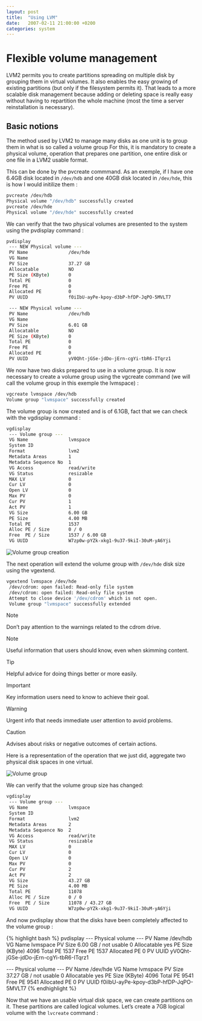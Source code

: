 ```yaml
---
layout: post
title:  "Using LVM"
date:   2007-02-11 21:00:00 +0200
categories: system
---
```


# Flexible volume management

LVM2 permits you to create partitions spreading on multiple disk by grouping them in virtual volumes. It also enables the easy growing of existing partitions (but only if the filesystem permits it). That leads to a more scalable disk management because adding or deleting space is really easy without having to repartition the whole machine (most the time a server reinstallation is necessary).

## Basic notions

The method used by LVM2 to manage many disks as one unit is to group them in what is so called a volume group
For this, it is mandatory to create a physical volume, operation that prepares one partition, one entire disk or one file in a LVM2 usable format.

This can be done by the pvcreate commmand.
As an exemple, if I have one 6.4GB disk located in `/dev/hdb` and one 40GB disk located in `/dev/hde`, this is how I would initilize them :

```bash
pvcreate /dev/hdb
Physical volume "/dev/hdb" successfully created
pvcreate /dev/hde
Physical volume "/dev/hde" successfully created
```

We can verify that the two physical volumes are presented to the system using the pvdisplay command :

```bash
pvdisplay
 --- NEW Physical volume ---
 PV Name               /dev/hde
 VG Name
 PV Size               37.27 GB
 Allocatable           NO
 PE Size (KByte)       0
 Total PE              0
 Free PE               0
 Allocated PE          0
 PV UUID               f0iIbU-ayPe-kpoy-d3bP-hfDP-JqPO-5MVLT7

 --- NEW Physical volume ---
 PV Name               /dev/hdb
 VG Name
 PV Size               6.01 GB
 Allocatable           NO
 PE Size (KByte)       0
 Total PE              0
 Free PE               0
 Allocated PE          0
 PV UUID               yV0Qht-jGSe-jdDo-jErn-cgYi-tbR6-ITqrz1
```

We now have two disks prepared to use in a volume group. It is now necessary to create a volume group using the vgcreate command (we will call the volume group in this exemple the lvmspace) :

```bash
vgcreate lvmspace /dev/hdb
Volume group "lvmspace" successfully created
```

The volume group is now created and is of 6.1GB, fact that we can check with the vgdisplay command :

```bash
vgdisplay
 --- Volume group ---
 VG Name               lvmspace
 System ID
 Format                lvm2
 Metadata Areas        1
 Metadata Sequence No  1
 VG Access             read/write
 VG Status             resizable
 MAX LV                0
 Cur LV                0
 Open LV               0
 Max PV                0
 Cur PV                1
 Act PV                1
 VG Size               6.00 GB
 PE Size               4.00 MB
 Total PE              1537
 Alloc PE / Size       0 / 0
 Free  PE / Size       1537 / 6.00 GB
 VG UUID               W7zp0w-pYZk-xkg1-9u37-9kiI-30uM-yA6Yji
```

![Volume group creation](../../../../assets/images/using-lvm/volume_group_creation.png)

The next operation will extend the volume group with `/dev/hde` disk size using the vgextend.

```bash
vgextend lvmspace /dev/hde
 /dev/cdrom: open failed: Read-only file system
 /dev/cdrom: open failed: Read-only file system
 Attempt to close device '/dev/cdrom' which is not open.
 Volume group "lvmspace" successfully extended
```

> [!NOTE]
> Don’t pay attention to the warnings related to the cdrom drive.


> [!NOTE]
> Useful information that users should know, even when skimming content.

> [!TIP]
> Helpful advice for doing things better or more easily.

> [!IMPORTANT]
> Key information users need to know to achieve their goal.

> [!WARNING]
> Urgent info that needs immediate user attention to avoid problems.

> [!CAUTION]
> Advises about risks or negative outcomes of certain actions.



Here is a representation of the operation that we just did, aggregate two physical disk spaces in one virtual.

![Volume group](../../../../assets/images/using-lvm/volume_group.png)

We can verify that the volume group size has changed:

```bash
vgdisplay
 --- Volume group ---
 VG Name               lvmspace
 System ID
 Format                lvm2
 Metadata Areas        2
 Metadata Sequence No  2
 VG Access             read/write
 VG Status             resizable
 MAX LV                0
 Cur LV                0
 Open LV               0
 Max PV                0
 Cur PV                2
 Act PV                2
 VG Size               43.27 GB
 PE Size               4.00 MB
 Total PE              11078
 Alloc PE / Size       0 / 0
 Free  PE / Size       11078 / 43.27 GB
 VG UUID               W7zp0w-pYZk-xkg1-9u37-9kiI-30uM-yA6Yji
```

And now pvdisplay show that the disks have been completely affected to the volume group :

{% highlight bash %}
pvdisplay
 --- Physical volume ---
 PV Name               /dev/hdb
 VG Name               lvmspace
 PV Size               6.00 GB / not usable 0
 Allocatable           yes
 PE Size (KByte)       4096
 Total PE              1537
 Free PE               1537
 Allocated PE          0
 PV UUID               yV0Qht-jGSe-jdDo-jErn-cgYi-tbR6-ITqrz1

 --- Physical volume ---
 PV Name               /dev/hde
 VG Name               lvmspace
 PV Size               37.27 GB / not usable 0
 Allocatable           yes
 PE Size (KByte)       4096
 Total PE              9541
 Free PE               9541
 Allocated PE          0
 PV UUID               f0iIbU-ayPe-kpoy-d3bP-hfDP-JqPO-5MVLT7
{% endhighlight %}

Now that we have an usable virtual disk space, we can create partitions on it. These partitions are called logical volumes. Let’s create a 7GB logical volume with the `lvcreate` command :